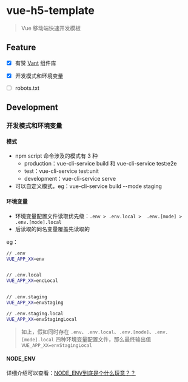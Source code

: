 # vue-h5-template

> Vue 移动端快速开发模板

## Feature

- [x] 有赞 [Vant](https://youzan.github.io/vant/#/zh-CN/) 组件库
- [x] 开发模式和环境变量
- [ ] robots.txt


## Development

### 开发模式和环境变量

#### 模式

- npm script 命令涉及的模式有 3 种
	- production：vue-cli-service build 和 vue-cli-service test:e2e
	- test：vue-cli-service test:unit
	- development：vue-cli-service serve
- 可以自定义模式，eg：vue-cli-service build --mode staging

#### 环境变量

- 环境变量配置文件读取优先级：`.env > .env.local >  .env.[mode] > .env.[mode].local`
- 后读取的同名变量覆盖先读取的

eg：

```bash
// .env
VUE_APP_XX=env


// .env.local
VUE_APP_XX=encLocal


// .env.staging
VUE_APP_XX=envStaging

// .env.staging.local
VUE_APP_XX=envStagingLocal

```

> 如上，假如同时存在 `.env`、`.env.local`、`.env.[mode]`、`.env.[mode].local` 四种环境变量配置文件，那么最终输出值`VUE_APP_XX=envStagingLocal`


#### NODE_ENV

详细介绍可以查看：[NODE_ENV到底是个什么玩意？？](https://www.jianshu.com/p/83e8909fc1cd)


